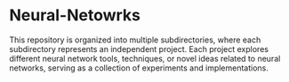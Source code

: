 # Neural-Netowrks
This repository is organized into multiple subdirectories, where each subdirectory represents an independent project. Each project explores different neural network tools, techniques, or novel ideas related to neural networks, serving as a collection of experiments and implementations.
